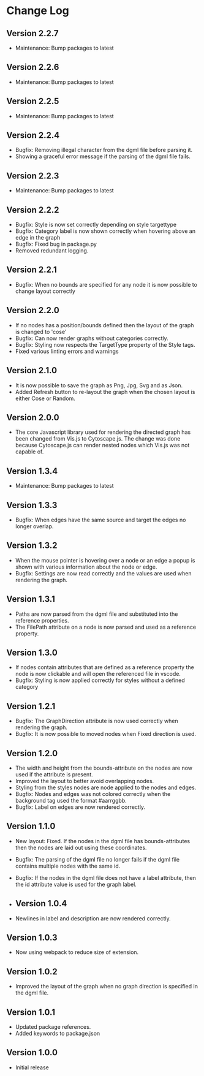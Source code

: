 # Change Log

## Version 2.2.7

- Maintenance: Bump packages to latest

## Version 2.2.6

- Maintenance: Bump packages to latest

## Version 2.2.5

- Maintenance: Bump packages to latest

## Version 2.2.4

- Bugfix: Removing illegal character from the dgml file before parsing it.
- Showing a graceful error message if the parsing of the dgml file fails.

## Version 2.2.3

- Maintenance: Bump packages to latest

## Version 2.2.2

- Bugfix: Style is now set correctly depending on style targettype
- Bugfix: Category label is now shown correctly when hovering above an edge in the graph
- Bugfix: Fixed bug in package.py
- Removed redundant logging.

## Version 2.2.1

- Bugfix: When no bounds are specified for any node it is now possible to change layout correctly

## Version 2.2.0

- If no nodes has a position/bounds defined then the layout of the graph is changed to 'cose'
- Bugfix: Can now render graphs without categories correctly.
- Bugfix: Styling now respects the TargetType property of the Style tags.
- Fixed various linting errors and warnings

## Version 2.1.0

- It is now possible to save the graph as Png, Jpg, Svg and as Json.
- Added Refresh button to re-layout the graph when the chosen layout is either Cose or Random.

## Version 2.0.0

- The core Javascript library used for rendering the directed graph has been changed from Vis.js to Cytoscape.js. The change was done because Cytoscape.js can render nested nodes which Vis.js was not capable of.

## Version 1.3.4

- Maintenance: Bump packages to latest

## Version 1.3.3

- Bugfix: When edges have the same source and target the edges no longer overlap.

## Version 1.3.2

- When the mouse pointer is hovering over a node or an edge a popup is shown with various information about the node or edge.
- Bugfix: Settings are now read correctly and the values are used when rendering the graph.

## Version 1.3.1

- Paths are now parsed from the dgml file and substituted into the reference properties.
- The FilePath attribute on a node is now parsed and used as a reference property.

## Version 1.3.0

- If nodes contain attributes that are defined as a reference property the node is now clickable and will open the referenced file in vscode.
- Bugfix: Styling is now applied correctly for styles without a defined category

## Version 1.2.1

- Bugfix: The GraphDirection attribute is now used correctly when rendering the graph.
- Bugfix: It is now possible to moved nodes when Fixed direction is used.

## Version 1.2.0

- The width and height from the bounds-attribute on the nodes are now used if the attribute is present.
- Improved the layout to better avoid overlapping nodes.
- Styling from the styles nodes are node applied to the nodes and edges.
- Bugfix: Nodes and edges was not colored correctly when the background tag used the format #aarrggbb.
- Bugfix: Label on edges are now rendered correctly.

## Version 1.1.0

- New layout: Fixed. If the nodes in the dgml file has bounds-attributes then the nodes are laid out using these coordinates.
- Bugfix: The parsing of the dgml file no longer fails if the dgml file contains multiple nodes with the same id.
- Bugfix: If the nodes in the dgml file does not have a label attribute, then the id attribute value is used for the graph label.

- ## Version 1.0.4

- Newlines in label and description are now rendered correctly.

## Version 1.0.3

- Now using webpack to reduce size of extension.

## Version 1.0.2

- Improved the layout of the graph when no graph direction is specified in the dgml file.

## Version 1.0.1

- Updated package references.
- Added keywords to package.json

## Version 1.0.0

- Initial release
